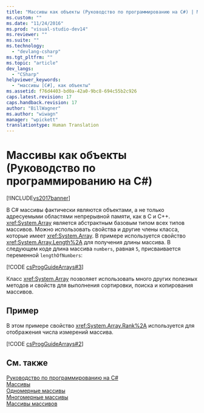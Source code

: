 ```yaml
---
title: "Массивы как объекты (Руководство по программированию на C#) | Microsoft Docs"
ms.custom: ""
ms.date: "11/24/2016"
ms.prod: "visual-studio-dev14"
ms.reviewer: ""
ms.suite: ""
ms.technology: 
  - "devlang-csharp"
ms.tgt_pltfrm: ""
ms.topic: "article"
dev_langs: 
  - "CSharp"
helpviewer_keywords: 
  - "массивы [C#], как объекты"
ms.assetid: f76d4403-bd0a-42a0-9bc8-694c55b2c926
caps.latest.revision: 17
caps.handback.revision: 17
author: "BillWagner"
ms.author: "wiwagn"
manager: "wpickett"
translationtype: Human Translation
---
```

# Массивы как объекты (Руководство по программированию на C#)
[!INCLUDE[vs2017banner](../../../csharp/includes/vs2017banner.md)]

В C\# массивы фактически являются объектами, а не только адресуемыми областями непрерывной памяти, как в C и C\+\+.  <xref:System.Array> является абстрактным базовым типом всех типов массивов.  Можно использовать свойства и другие члены класса, которые имеет <xref:System.Array>.  В примере используется свойство <xref:System.Array.Length%2A> для получения длины массива.  В следующем коде длина массива `numbers`, равная `5`, присваивается переменной `lengthOfNumbers`:  
  
 [!CODE [csProgGuideArrays#3](../CodeSnippet/VS_Snippets_VBCSharp/csProgGuideArrays#3)]  
  
 Класс <xref:System.Array> позволяет использовать много других полезных методов и свойств для выполнения сортировки, поиска и копирования массивов.  
  
## Пример  
 В этом примере свойство <xref:System.Array.Rank%2A> используется для отображения числа измерений массива.  
  
 [!CODE [csProgGuideArrays#2](../CodeSnippet/VS_Snippets_VBCSharp/csProgGuideArrays#2)]  
  
## См. также  
 [Руководство по программированию на C\#](../../../csharp/programming-guide/index.md)   
 [Массивы](../../../csharp/programming-guide/arrays/index.md)   
 [Одномерные массивы](../../../csharp/programming-guide/arrays/single-dimensional-arrays.md)   
 [Многомерные массивы](../../../csharp/programming-guide/arrays/multidimensional-arrays.md)   
 [Массивы массивов](../../../csharp/programming-guide/arrays/jagged-arrays.md)